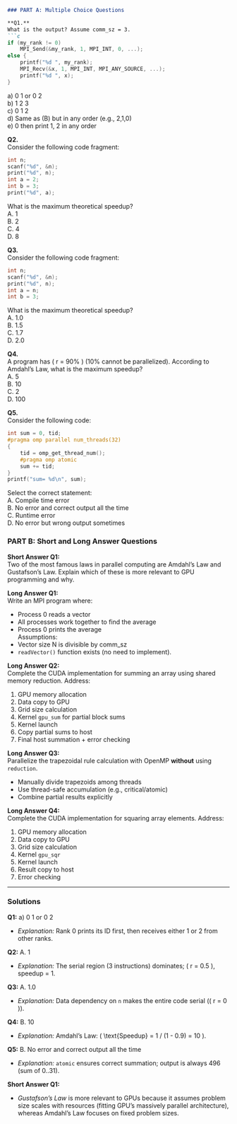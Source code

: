 ```markdown
### PART A: Multiple Choice Questions

**Q1.**  
What is the output? Assume comm_sz = 3.  
```c
if (my_rank != 0)  
    MPI_Send(&my_rank, 1, MPI_INT, 0, ...);  
else {  
    printf("%d ", my_rank);  
    MPI_Recv(&x, 1, MPI_INT, MPI_ANY_SOURCE, ...);  
    printf("%d ", x);  
}
```
a) 0 1 or 0 2  
b) 1 2 3  
c) 0 1 2  
d) Same as (B) but in any order (e.g., 2,1,0)  
e) 0 then print 1, 2 in any order

**Q2.**  
Consider the following code fragment:
```c
int n;  
scanf("%d", &n);  
print("%d", n);  
int a = 2;  
int b = 3;  
print("%d", a);
```
What is the maximum theoretical speedup?  
A. 1  
B. 2  
C. 4  
D. 8

**Q3.**  
Consider the following code fragment:
```c
int n;  
scanf("%d", &n);  
print("%d", n);  
int a = n;  
int b = 3;
```
What is the maximum theoretical speedup?  
A. 1.0  
B. 1.5  
C. 1.7  
D. 2.0

**Q4.**  
A program has \( r = 90\% \) (10% cannot be parallelized). According to Amdahl’s Law, what is the maximum speedup?  
A. 5  
B. 10  
C. 2  
D. 100

**Q5.**  
Consider the following code:
```c
int sum = 0, tid;
#pragma omp parallel num_threads(32)
{
    tid = omp_get_thread_num();
    #pragma omp atomic
    sum += tid;
}
printf("sum= %d\n", sum);
```
Select the correct statement:  
A. Compile time error  
B. No error and correct output all the time  
C. Runtime error  
D. No error but wrong output sometimes

### PART B: Short and Long Answer Questions

**Short Answer Q1:**  
Two of the most famous laws in parallel computing are Amdahl’s Law and Gustafson’s Law. Explain which of these is more relevant to GPU programming and why.

**Long Answer Q1:**  
Write an MPI program where:
- Process 0 reads a vector
- All processes work together to find the average
- Process 0 prints the average  
  Assumptions:
- Vector size N is divisible by comm_sz
- `readVector()` function exists (no need to implement).

**Long Answer Q2:**  
Complete the CUDA implementation for summing an array using shared memory reduction. Address:
1. GPU memory allocation
2. Data copy to GPU
3. Grid size calculation
4. Kernel `gpu_sum` for partial block sums
5. Kernel launch
6. Copy partial sums to host
7. Final host summation + error checking

**Long Answer Q3:**  
Parallelize the trapezoidal rule calculation with OpenMP **without** using `reduction`.
- Manually divide trapezoids among threads
- Use thread-safe accumulation (e.g., critical/atomic)
- Combine partial results explicitly

**Long Answer Q4:**  
Complete the CUDA implementation for squaring array elements. Address:
1. GPU memory allocation
2. Data copy to GPU
3. Grid size calculation
4. Kernel `gpu_sqr`
5. Kernel launch
6. Result copy to host
7. Error checking

---

### Solutions

**Q1:** a) 0 1 or 0 2
- *Explanation:* Rank 0 prints its ID first, then receives either 1 or 2 from other ranks.

**Q2:** A. 1
- *Explanation:* The serial region (3 instructions) dominates; \( r = 0.5 \), speedup = 1.

**Q3:** A. 1.0
- *Explanation:* Data dependency on `n` makes the entire code serial (\( r = 0 \)).

**Q4:** B. 10
- *Explanation:* Amdahl’s Law: \( \text{Speedup} = 1 / (1 - 0.9) = 10 \).

**Q5:** B. No error and correct output all the time
- *Explanation:* `atomic` ensures correct summation; output is always 496 (sum of 0..31).

**Short Answer Q1:**
- *Gustafson’s Law* is more relevant to GPUs because it assumes problem size scales with resources (fitting GPU’s massively parallel architecture), whereas Amdahl’s Law focuses on fixed problem sizes.